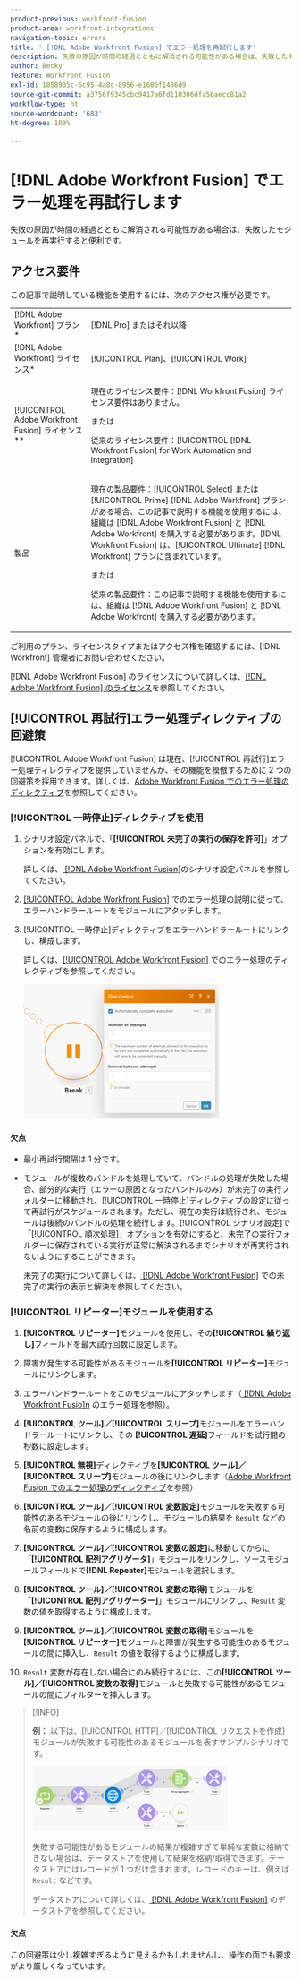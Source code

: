 ```yaml
---
product-previous: workfront-fusion
product-area: workfront-integrations
navigation-topic: errors
title: ' [!DNL Adobe Workfront Fusion] でエラー処理を再試行します'
description: 失敗の原因が時間の経過とともに解消される可能性がある場合は、失敗したモジュールを数回再実行すると便利です。
author: Becky
feature: Workfront Fusion
exl-id: 1058905c-6c95-4a8c-8956-e1606f1486d9
source-git-commit: a3756f9345cbc9417a6fd110306dfa50aecc81a2
workflow-type: ht
source-wordcount: '683'
ht-degree: 100%

---
```


# [!DNL Adobe Workfront Fusion] でエラー処理を再試行します

失敗の原因が時間の経過とともに解消される可能性がある場合は、失敗したモジュールを再実行すると便利です。

## アクセス要件

この記事で説明している機能を使用するには、次のアクセス権が必要です。

<table style="table-layout:auto">
 <col> 
 <col> 
 <tbody> 
  <tr> 
   <td role="rowheader">[!DNL Adobe Workfront] プラン*</td> 
   <td> <p>[!DNL Pro] またはそれ以降</p> </td> 
  </tr> 
  <tr data-mc-conditions=""> 
   <td role="rowheader">[!DNL Adobe Workfront] ライセンス*</td> 
   <td> <p>[!UICONTROL Plan]、[!UICONTROL Work]</p> </td> 
  </tr> 
  <tr> 
   <td role="rowheader">[!UICONTROL Adobe Workfront Fusion] ライセンス**</td> 
   <td>
   <p>現在のライセンス要件：[!DNL Workfront Fusion] ライセンス要件はありません。</p>
   <p>または</p>
   <p>従来のライセンス要件：[!UICONTROL [!DNL Workfront Fusion] for Work Automation and Integration] </p>
   </td> 
  </tr> 
  <tr> 
   <td role="rowheader">製品</td> 
   <td>
   <p>現在の製品要件：[!UICONTROL Select] または [!UICONTROL Prime] [!DNL Adobe Workfront] プランがある場合、この記事で説明する機能を使用するには、組織は [!DNL Adobe Workfront Fusion] と [!DNL Adobe Workfront] を購入する必要があります。[!DNL Workfront Fusion] は、[!UICONTROL Ultimate] [!DNL Workfront] プランに含まれています。</p>
   <p>または</p>
   <p>従来の製品要件：この記事で説明する機能を使用するには、組織は [!DNL Adobe Workfront Fusion] と [!DNL Adobe Workfront] を購入する必要があります。</p>
   </td> 
  </tr> 
 </tbody> 
</table>

ご利用のプラン、ライセンスタイプまたはアクセス権を確認するには、[!DNL Workfront] 管理者にお問い合わせください。

[!DNL Adobe Workfront Fusion] のライセンスについて詳しくは、[[!DNL Adobe Workfront Fusion]  のライセンス](../../workfront-fusion/get-started/license-automation-vs-integration.md)を参照してください。

## [!UICONTROL 再試行]エラー処理ディレクティブの回避策

[!UICONTROL Adobe Workfront Fusion] は現在、[!UICONTROL 再試行]エラー処理ディレクティブを提供していませんが、その機能を模倣するために 2 つの回避策を採用できます。詳しくは、[Adobe Workfront Fusion でのエラー処理のディレクティブ](../../workfront-fusion/errors/directives-for-error-handling.md)を参照してください。

### [!UICONTROL 一時停止]ディレクティブを使用

1. シナリオ設定パネルで、「**[!UICONTROL 未完了の実行の保存を許可]**」オプションを有効にします。

   詳しくは、[ [!DNL Adobe Workfront Fusion]](../../workfront-fusion/scenarios/scenario-settings-panel.md)のシナリオ設定パネルを参照してください。

1. [[!UICONTROL Adobe Workfront Fusion]](../../workfront-fusion/errors/error-handling.md) でのエラー処理の説明に従って、エラーハンドラールートをモジュールにアタッチします。
1. [!UICONTROL 一時停止]ディレクティブをエラーハンドラールートにリンクし、構成します。

   詳しくは、[[!UICONTROL Adobe Workfront Fusion]](../../workfront-fusion/errors/directives-for-error-handling.md) でのエラー処理のディレクティブを参照してください。

   ![](assets/break-directive-350x241.png)

#### 欠点

* 最小再試行間隔は 1 分です。
* モジュールが複数のバンドルを処理していて、バンドルの処理が失敗した場合、部分的な実行（エラーの原因となったバンドルのみ）が未完了の実行フォルダーに移動され、[!UICONTROL 一時停止]ディレクティブの設定に従って再試行がスケジュールされます。ただし、現在の実行は続行され、モジュールは後続のバンドルの処理を続行します。[!UICONTROL シナリオ設定]で「[!UICONTROL 順次処理]」オプションを有効にすると、未完了の実行フォルダーに保存されている実行が正常に解決されるまでシナリオが再実行されないようにすることができます。

  未完了の実行について詳しくは、[ [!DNL Adobe Workfront Fusion]](../../workfront-fusion/scenarios/view-and-resolve-incomplete-executions.md) での未完了の実行の表示と解決を参照してください。

### [!UICONTROL リピーター]モジュールを使用する

1. **[!UICONTROL リピーター]**&#x200B;モジュールを使用し、その&#x200B;**[!UICONTROL 繰り返し]**&#x200B;フィールドを最大試行回数に設定します。
1. 障害が発生する可能性があるモジュールを&#x200B;**[!UICONTROL リピーター]**&#x200B;モジュールにリンクします。
1. エラーハンドラールートをこのモジュールにアタッチします（[ [!DNL Adobe Workfront Fusio]n](../../workfront-fusion/errors/error-handling.md) のエラー処理を参照）。
1. **[!UICONTROL ツール]／[!UICONTROL スリープ]**&#x200B;モジュールをエラーハンドラールートにリンクし、その **[!UICONTROL 遅延]**&#x200B;フィールドを試行間の秒数に設定します。

1. **[!UICONTROL 無視]**&#x200B;ディレクティブを&#x200B;**[!UICONTROL ツール]／[!UICONTROL スリープ]**&#x200B;モジュールの後にリンクします（[Adobe Workfront Fusion でのエラー処理のディレクティブ](../../workfront-fusion/errors/directives-for-error-handling.md)を参照）

1. **[!UICONTROL ツール]／[!UICONTROL 変数設定]**&#x200B;モジュールを失敗する可能性のあるモジュールの後にリンクし、モジュールの結果を `Result` などの名前の変数に保存するように構成します。

1. **[!UICONTROL ツール]／[!UICONTROL 変数の設定]**&#x200B;に移動してからに「**[!UICONTROL 配列アグリゲータ]**」モジュールをリンクし、ソースモジュールフィールドで&#x200B;**[!DNL Repeater]**&#x200B;モジュールを選択します。

1. **[!UICONTROL ツール]／[!UICONTROL 変数の取得]**&#x200B;モジュールを「**[!UICONTROL 配列アグリゲーター]**」モジュールにリンクし、`Result` 変数の値を取得するように構成します。

1. **[!UICONTROL ツール]／[!UICONTROL 変数の取得]**&#x200B;モジュールを&#x200B;**[!UICONTROL リピーター]**&#x200B;モジュールと障害が発生する可能性のあるモジュールの間に挿入し、`Result` の値を取得するように構成します。

1. `Result` 変数が存在しない場合にのみ続行するには、この&#x200B;**[!UICONTROL ツール]／[!UICONTROL 変数の取得]**&#x200B;モジュールと失敗する可能性があるモジュールの間にフィルターを挿入します。

>[!INFO]
>
>**例：** 以下は、[!UICONTROL HTTP]／[!UICONTROL リクエストを作成]モジュールが失敗する可能性のあるモジュールを表すサンプルシナリオです。
>
>![](assets/http-make-request-350x116.png)
>
>失敗する可能性があるモジュールの結果が複雑すぎて単純な変数に格納できない場合は、データストアを使用して結果を格納/取得できます。データストアにはレコードが 1 つだけ含まれます。レコードのキーは、例えば `Result` などです。
>
>データストアについて詳しくは、[ [!DNL Adobe Workfront Fusion]](../../workfront-fusion/modules/data-stores.md) のデータストアを参照してください。

#### 欠点

この回避策は少し複雑すぎるように見えるかもしれませんし、操作の面でも要求がより厳しくなっています。
